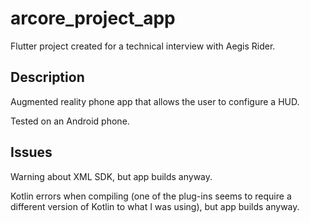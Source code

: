 # arcore_project_app

Flutter project created for a technical interview with Aegis Rider.

## Description

Augmented reality phone app that allows the user to configure a HUD.

Tested on an Android phone.

## Issues
Warning about XML SDK, but app builds anyway.

Kotlin errors when compiling (one of the plug-ins seems to require a different version of Kotlin to what I was using), but app builds anyway.
